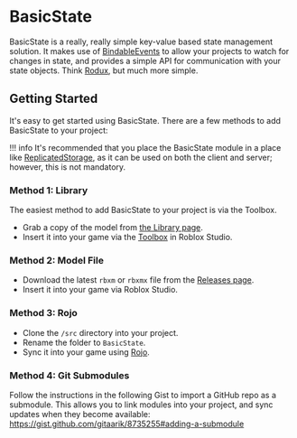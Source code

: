 # BasicState
BasicState is a really, really simple key-value based state management solution. It makes use of [BindableEvents](https://developer.roblox.com/en-us/api-reference/class/BindableEvent) to allow your projects to watch for changes in state, and provides a simple API for communication with your state objects. Think [Rodux](https://roblox.github.io/rodux/), but much more simple.

## Getting Started
It's easy to get started using BasicState. There are a few methods to add BasicState to your project:

!!! info
    It's recommended that you place the BasicState module in a place like [ReplicatedStorage](https://developer.roblox.com/en-us/api-reference/class/ReplicatedStorage), as it can be used on both the client and server; however, this is not mandatory.

### Method 1: Library
The easiest method to add BasicState to your project is via the Toolbox.

* Grab a copy of the model from [the Library page](https://www.roblox.com/library/5023525481/BasicState).
* Insert it into your game via the [Toolbox](https://developer.roblox.com/en-us/resources/studio/Toolbox) in Roblox Studio.

### Method 2: Model File
* Download the latest `rbxm` or `rbxmx` file from the [Releases page](https://github.com/ClockworkSquirrel/BasicState/releases/latest).
* Insert it into your game via Roblox Studio.

### Method 3: Rojo
* Clone the `/src` directory into your project.
* Rename the folder to `BasicState`.
* Sync it into your game using [Rojo](https://github.com/rojo-rbx/rojo).

### Method 4: Git Submodules
Follow the instructions in the following Gist to import a GitHub repo as a submodule. This allows you to link modules into your project, and sync updates when they become available:
https://gist.github.com/gitaarik/8735255#adding-a-submodule
